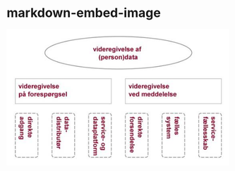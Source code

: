 # markdown-embed-image


![firgur 1](https://raw.githubusercontent.com/thor-n/markdown-embed-image/main/img/Figur-1.jpg)